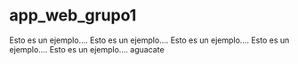 # app_web_grupo1
Esto es un ejemplo.... 
Esto es un ejemplo.... 
Esto es un ejemplo.... 
Esto es un ejemplo.... 
Esto es un ejemplo.... 
aguacate 